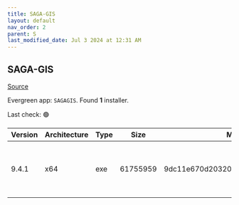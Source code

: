```yaml
---
title: SAGA-GIS
layout: default
nav_order: 2
parent: S
last_modified_date: Jul 3 2024 at 12:31 AM
---
```


## SAGA-GIS

[Source](http://www.saga-gis.org/)

Evergreen app: `SAGAGIS`. Found **1** installer.

Last check: 🟢

| Version | Architecture | Type | Size     | Md5                              | URI                                                                                                                                                                                                                      |
| ------- | ------------ | ---- | -------- | -------------------------------- | ------------------------------------------------------------------------------------------------------------------------------------------------------------------------------------------------------------------------ |
| 9.4.1   | x64          | exe  | 61755959 | 9dc11e670d20320c361d186f2950f56c | [https://gigenet.dl.sourceforge.net/project/saga-gis/SAGA%20-%209/SAGA%20-%209.4.1/saga-9.4.1_x64_setup.exe](https://gigenet.dl.sourceforge.net/project/saga-gis/SAGA%20-%209/SAGA%20-%209.4.1/saga-9.4.1_x64_setup.exe) |
